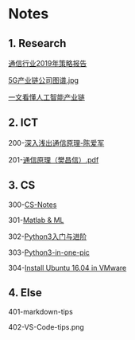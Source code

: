 # Notes

## 1. Research
[通信行业2019年策略报告](https://github.com/yumeng9/Notes/blob/master/1.%20Research/20190111-%E9%80%9A%E4%BF%A1%E8%A1%8C%E4%B8%9A2019%E5%B9%B4%E7%AD%96%E7%95%A5%E6%8A%A5%E5%91%8A%EF%BC%9A5G%E5%B7%B2%E8%BF%8E%E6%9D%A5%E9%85%8D%E7%BD%AE%E9%BB%84%E9%87%91%E6%9C%9F%EF%BC%8C%E4%BA%91%E8%AE%A1%E7%AE%97%E5%8F%8A%E7%89%A9%E8%81%94%E7%BD%91%E9%95%BF%E6%9C%9F%E7%9C%8B%E5%A5%BD.pdf)

[5G产业链公司图谱.jpg](https://github.com/yumeng9/Notes/blob/master/1.%20Research/5G%E4%BA%A7%E4%B8%9A%E9%93%BE%E5%85%AC%E5%8F%B8%E5%9B%BE%E8%B0%B1.jpg)

[一文看懂人工智能产业链](https://emcreative.eastmoney.com//Fortune/V/Share_ArticleDetail/20190319203444344490720?from=timeline)

## 2. ICT

200-[深入浅出通信原理-陈爱军](https://github.com/yumeng9/Notes/tree/master/2.%20ICT/200-%E6%B7%B1%E5%85%A5%E6%B5%85%E5%87%BA%E9%80%9A%E4%BF%A1%E5%8E%9F%E7%90%86-%E9%99%88%E7%88%B1%E5%86%9B)

201-[通信原理（樊昌信）.pdf](https://github.com/yumeng9/Notes/blob/master/2.%20ICT/201-%E9%80%9A%E4%BF%A1%E5%8E%9F%E7%90%86%EF%BC%88%E6%A8%8A%E6%98%8C%E4%BF%A1%EF%BC%89.pdf)

## 3. CS

300-[CS-Notes](https://github.com/yumeng9/CS-Notes)

301-[Matlab & ML](https://github.com/yumeng9/Notes/blob/master/3.%20CS/301-Matlab%E4%B8%8E%E6%9C%BA%E5%99%A8%E5%AD%A6%E4%B9%A0%E7%9A%84%E5%85%A5%E9%97%A8.md)

302-[Python3入门与进阶](https://github.com/yumeng9/Notes/blob/master/3.%20CS/302-Python3%E5%85%A5%E9%97%A8%E4%B8%8E%E8%BF%9B%E9%98%B6-mooc.md)

303-[Python3-in-one-pic](https://github.com/coodict/python3-in-one-pic)

304-[Install Ubuntu 16.04 in VMware](https://github.com/yumeng9/Notes/blob/master/3.%20CS/304-Install%20Ubuntu%20in%20VMware.md)

## 4. Else

401-markdown-tips

402-VS-Code-tips.png

